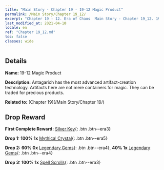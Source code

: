 ```yaml
---
title: "Main Story - Chapter 19 - 19-12 Magic Product"
permalink: /Main Story/Chapter 19_12/
excerpt: "Chapter 19 - 12. Era of Chaos  Main Story - Chapter 19_12. 19-12 Magic Product"
last_modified_at: 2021-04-10
locale: en
ref: "Chapter 19_12.md"
toc: false
classes: wide
---
```


## Details

 **Name:** 19-12 Magic Product

 **Description:** Antagarich has the most advanced artifact-creation technology. Artifacts here are not mere containers for magic. They can be traded for precious products.

 **Related to:** [Chapter 19](/Main Story/Chapter 19/)

## Drop Reward

 **First Complete Reward:** [Silver Key](/Items/con_693/){: .btn .btn--era3}

 **Drop 1:** **100% 1x** [Mythical Crystal](/Items/mat_66/){: .btn .btn--era5}

 **Drop 2:** **60% 0x** [Legendary Gems](/Items/mat_58/){: .btn .btn--era4}, **40% 1x** [Legendary Gems](/Items/mat_58/){: .btn .btn--era4}

 **Drop 3:** **100% 1x** [Spell Scrolls](/Items/con_694/){: .btn .btn--era3}

